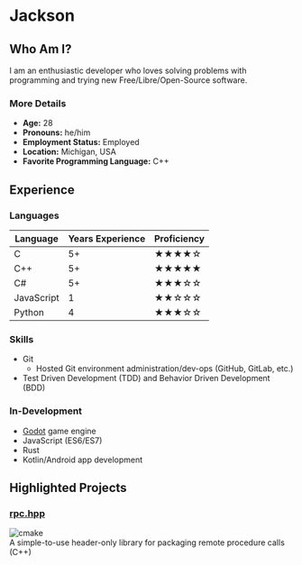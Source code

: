# Jackson

## Who Am I?

I am an enthusiastic developer who loves solving problems with programming and trying new Free/Libre/Open-Source software.

### More Details

- **Age:** 28
- **Pronouns:** he/him
- **Employment Status:** Employed
- **Location:** Michigan, USA
- **Favorite Programming Language:** C++

## Experience

### Languages

| Language | Years Experience | Proficiency |
| --- | --- | --- |
| C | 5+ | ★★★★☆ |
| C++ | 5+ | ★★★★★ |
| C# | 5+ | ★★★☆☆ |
| JavaScript | 1 | ★★☆☆☆ |
| Python | 4 | ★★★☆☆ |

### Skills

- Git
  - Hosted Git environment administration/dev-ops (GitHub, GitLab, etc.)
- Test Driven Development (TDD) and Behavior Driven Development (BDD)

### In-Development

- [Godot](https://godotengine.org) game engine
- JavaScript (ES6/ES7)
- Rust
- Kotlin/Android app development

## Highlighted Projects

### [rpc.hpp](https://github.com/jharmer95/rpc.hpp)

![cmake](https://github.com/jharmer95/rpc.hpp/workflows/cmake/badge.svg?branch=master&event=push)\
A simple-to-use header-only library for packaging remote procedure calls (C++)
